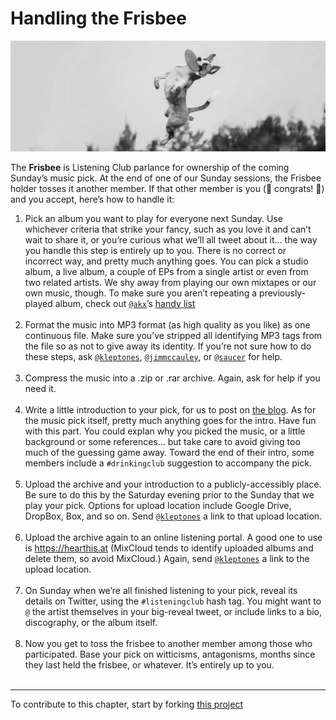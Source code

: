 # Handling the Frisbee

<a href = "https://thelisteningclub.blogspot.com"><img alt = "Border collie gleefully catching a frisbee, way up in the air" src = "resources/frisbee_catch.png" width = "600px"></a>

The **Frisbee** is Listening Club parlance for ownership of the coming Sunday’s music pick. At the end of one of our Sunday sessions, the Frisbee holder tosses it another member. If that other member is you (🎉&nbsp;congrats!&nbsp;👏) and you accept, here’s how to handle it:

1. Pick an album you want to play for everyone next Sunday. Use whichever criteria that strike your fancy, such as you love it and can’t wait to share it, or you’re curious what we’ll all tweet about it… the way you handle this step is entirely up to you. There is no correct or incorrect way, and pretty much anything goes. You can pick a studio album, a live album, a couple of EPs from a single artist or even from two related artists. We shy away from playing our own mixtapes or our own music, though. To make sure you aren’t repeating a previously-played album, check out [`@akx`](https://twitter.com/akx)’s [handy list](https://github.com/akx/listeningclub/blob/master/entries.tsv) <br /><br />
2. Format the music into MP3 format (as high quality as you like) as one continuous file. Make sure you’ve stripped all identifying MP3 tags from the file so as not to give away its identity. If you’re not sure how to do these steps, ask [`@kleptones`](https://twitter.com/kleptones), [`@jimmccauley`](https://twitter.com/JimMcCauley), or [`@saucer`](https://twitter.com/saucer) for help. <br /><br />
3. Compress the music into a .zip or .rar archive. Again, ask for help if you need it. <br /><br />
4. Write a little introduction to your pick, for us to post on [the blog](https://thelisteningclub.blogspot.com). As for the music pick itself, pretty much anything goes for the intro. Have fun with this part. You could explan why you picked the music, or a little background or some references… but take care to avoid giving too much of the guessing game away. Toward the end of their intro, some members include a `#drinkingclub` suggestion to accompany the pick. <br /><br />
5. Upload the archive and your introduction to a publicly-accessibly place. Be sure to do this by the Saturday evening prior to the Sunday that we play your pick. Options for upload location include Google Drive, DropBox, Box, and so on. Send [`@kleptones`](https://twitter.com/kleptones) a link to that upload location. <br /><br />
6. Upload the archive again to an online listening portal. A good one to use is https://hearthis.at (MixCloud tends to identify uploaded albums and delete them, so avoid MixCloud.) Again, send [`@kleptones`](https://twitter.com/kleptones) a link to the upload location. <br /><br />
7. On Sunday when we’re all finished listening to your pick, reveal its details on Twitter, using the `#listeningclub` hash tag. You might want to `@` the artist themselves in your big-reveal tweet, or include links to a bio, discography, or the album itself. <br /><br />
8. Now you get to toss the frisbee to another member among those who participated. Base your pick on witticisms, antagonisms, months since they last held the frisbee, or whatever. It’s entirely up to you. <br /><br />

----

To contribute to this chapter, start by forking [this project](https://github.com/murrayjason/lc-howto)
